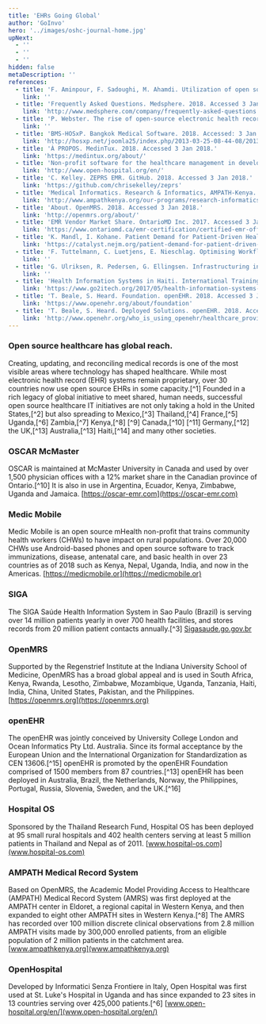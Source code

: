 ```yaml
---
title: 'EHRs Going Global'
author: 'GoInvo'
hero: '../images/oshc-journal-home.jpg'
upNext:
  - ''
  - ''
  - ''
hidden: false
metaDescription: ''
references:
  - title: 'F. Aminpour, F. Sadoughi, M. Ahamdi. Utilization of open source electronic health record around the world: A systematic review. Journal of Research in Medical Sciences: The Official Journal of Isfahan University of Medical Sciences. vol. 19, no. 1, pp. 57-64. 2014.'
    link: ''
  - title: 'Frequently Asked Questions. Medsphere. 2018. Accessed 3 Jan 2018'
    link: 'http://www.medsphere.com/company/frequently-asked-questions'
  - title: 'P. Webster. The rise of open-source electronic health records. The Lancet. vol. 377, no. 9778, pp. 1641-1642. 2011.'
    link: ''
  - title: 'BMS-HOSxP. Bangkok Medical Software. 2018. Accessed: 3 Jan 2018.'
    link: 'http://hosxp.net/joomla25/index.php/2013-03-25-08-44-08/2013-03-25-10-39-58/2015-01-06-03-54-39/bms-hosxp'
  - title: 'À PROPOS. MedinTux. 2018. Accessed 3 Jan 2018.'
    link: 'https://medintux.org/about/'
  - title: 'Non-profit software for the healthcare management in developing countries. Open Hospital. 2018. Accessed 3 Jan 2018.'
    link: 'http://www.open-hospital.org/en/'
  - title: 'C. Kelley. ZEPRS EMR. GitHub. 2018. Accessed 3 Jan 2018.'
    link: 'https://github.com/chrisekelley/zeprs'
  - title: 'Medical Informatics. Research & Informatics, AMPATH-Kenya. AMPATH Kenya. 2018. Accessed 3 Jan 2018.'
    link: 'http://www.ampathkenya.org/our-programs/research-informatics/medical-informatics/'
  - title: 'About. OpenMRS. 2018. Accessed 3 Jan 2018.'
    link: 'http://openmrs.org/about/'
  - title: 'EMR Vendor Market Share. OntarioMD Inc. 2017. Accessed 3 Jan 2018.'
    link: 'https://www.ontariomd.ca/emr-certification/certified-emr-offerings/market-share'
  - title: 'K. Mandl, I. Kohane. Patient Demand for Patient-Driven Health Information. New England Journal of Medicine Catalyst. 2016. Accessed: 03 Jan 2018.'
    link: 'https://catalyst.nejm.org/patient-demand-for-patient-driven-health-information/'
  - title: 'F. Tuttelmann, C. Luetjens, E. Nieschlag. Optimising Workflow in AAndrology: A New Electronic Patient Record and Database. Asian Journal of Andrology. vol. 8, no. 2, pp. 235-241. 2006.'
    link: ''
  - title: 'G. Ulriksen, R. Pedersen, G. Ellingsen. Infrastructuring in Healthcare through the OpenEHR Architecture, Computer Supported Cooperative Work. vol. 26, no. 1-2, pp. 33-69. 2017.'
    link: ''
  - title: 'Health Information Systems in Haiti. International Training and Education Center for Health. 2018. Accessed 3 Jan 2018.'
    link: 'https://www.go2itech.org/2017/05/health-information-systems-in-haiti/'
  - title: 'T. Beale, S. Heard. Foundation. openEHR. 2018. Accessed 3 Jan 2018.'
    link: 'https://www.openehr.org/about/foundation'
  - title: 'T. Beale, S. Heard. Deployed Solutions. openEHR. 2018. Accessed 3 Jan 2018.'
    link: 'http://www.openehr.org/who_is_using_openehr/healthcare_providers_and_authorities'
---
```


### Open source healthcare has global reach.
Creating, updating, and reconciling medical records is one of the most visible areas where technology has shaped healthcare. While most electronic health record (EHR) systems remain proprietary, over 30 countries now use open source EHRs in some capacity.[^1] Founded in a rich legacy of global initiative to meet shared, human needs, successful open source healthcare IT initiatives are not only taking a hold in the United States,[^2] but also spreading to Mexico,[^3] Thailand,[^4] France,[^5] Uganda,[^6] Zambia,[^7] Kenya,[^8] [^9] Canada,[^10] [^11] Germany,[^12] the UK,[^13] Australia,[^13] Haiti,[^14] and many other societies.

### OSCAR McMaster
OSCAR is maintained at McMaster University in Canada and used by over 1,500 physician offices with a 12% market share in the Canadian province of Ontario.[^10] It is also in use in Argentina, Ecuador, Kenya, Zimbabwe, Uganda and Jamaica. [https://oscar-emr.com](https://oscar-emr.com)

### Medic Mobile
Medic Mobile is an open source mHealth non-profit that trains community health workers (CHWs) to have impact on rural populations. Over 20,000 CHWs use Android-based phones and open source software to track immunizations, disease, antenatal care, and basic health in over 23 countries as of 2018 such as Kenya, Nepal, Uganda, India, and now in the Americas. [https://medicmobile.or](https://medicmobile.or)

### SIGA
The SIGA Saúde Health Information System in Sao Paulo (Brazil) is serving over 14 million patients yearly in over 700 health facilities, and stores records from 20 million patient contacts annually.[^3] [Sigasaude.go.gov.br](Sigasaude.go.gov.br)

### OpenMRS
Supported by the Regenstrief Institute at the Indiana University School of Medicine, OpenMRS has a broad global appeal and is used in South Africa, Kenya, Rwanda, Lesotho, Zimbabwe, Mozambique, Uganda, Tanzania, Haiti, India, China, United States, Pakistan, and the Philippines. [https://openmrs.org](https://openmrs.org)

### openEHR
The openEHR was jointly conceived by University College London and Ocean Informatics Pty Ltd. Australia. Since its formal acceptance by the European Union and the International Organization for Standardization as CEN 13606.[^15] openEHR is promoted by the openEHR Foundation comprised of 1500 members from 87 countries.[^13] openEHR has been deployed in Australia, Brazil, the Netherlands, Norway, the Philippines, Portugal, Russia, Slovenia, Sweden, and the UK.[^16]

### Hospital OS
Sponsored by the Thailand Research Fund, Hospital OS has been deployed at 95 small rural hospitals and 402 health centers serving at least 5 million patients in Thailand and Nepal as of 2011. [www.hospital-os.com](www.hospital-os.com)

### AMPATH Medical Record System
Based on OpenMRS, the Academic Model Providing Access to Healthcare (AMPATH) Medical Record System (AMRS) was first deployed at the AMPATH center in Eldoret, a regional capital in Western Kenya, and then expanded to eight other AMPATH sites in Western Kenya.[^8] The AMRS has recorded over 100 million discrete clinical observations from 2.8 million AMPATH visits made by 300,000 enrolled patients, from an eligible population of 2 million patients in the catchment area. [www.ampathkenya.org](www.ampathkenya.org)

### OpenHospital
Developed by Informatici Senza Frontiere in Italy, Open Hospital was first used at St. Luke's Hospital in Uganda and has since expanded to 23 sites in 13 countries serving over 425,000 patients.[^6] [www.open-hospital.org/en/](www.open-hospital.org/en/)

